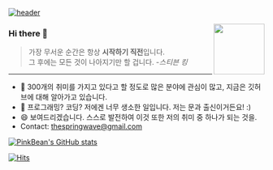 [![header](https://capsule-render.vercel.app/api?type=waving&color=timeAuto&height=170&section=header&text=PinkBean%20GitHub&fontSize=70)](https://github.com/kyechan99/capsule-render)

<img src="https://user-images.githubusercontent.com/127670414/225044649-d09bdb07-a484-4429-a3b6-76625739a7e7.png" align="right" width="100"/>

 ### Hi there 👋  
 
>가장 무서운 순간은 항상 **시작하기 직전**입니다.   
>그 후에는 모든 것이 나아지기만 할 겁니다. *-스티븐 킹* 

***
- 🌱 300개의 취미를 가지고 있다고 할 정도로 많은 분야에 관심이 많고, 지금은 깃허브에 대해 알아가고 있습니다. <br/> <!-- 굳이 <br/> 안붙여도 깃허브에 엔터로 적용되긴 함. -->
- 🤔 프로그래밍? 코딩? 저에겐 너무 생소한 일입니다. 저는 문과 출신이거든요! :) <br/>
- 😄 보여드리겠습니다. 스스로 발전하여 이것 또한 저의 취미 중 하나가 되는 것을. <br/>
-  Contact: <thespringwave@gmail.com>

[![PinkBean's GitHub stats](https://github-readme-stats.vercel.app/api?username=thepinkbean&theme=dark&show_icons=true&include_all_commits=true)](https://github.com/anuraghazra/github-readme-stats)
<!-- count_private=true 과 include_all_commits=true 가 충돌을 하는 것 같음. 동시에 사용하면 토탈 커밋 갯수가 0으로 표시되는 버그가 발생함. -->

[![Hits](https://hits.seeyoufarm.com/api/count/incr/badge.svg?url=https%3A%2F%2Fgithub.com%2FThePinkBean&count_bg=%23370355&title_bg=%2396AE0A&icon=opsgenie.svg&icon_color=%23FFFFFF&title=Visitor&edge_flat=false)](https://hits.seeyoufarm.com)

<!--
**ThePinkBean/ThePinkBean** is a ✨ _special_ ✨ repository because its `README.md` (this file) appears on your GitHub profile.

Here are some ideas to get you started:

- 🔭 I’m currently working on ... fd
- 🌱 I’m currently learning ...
- 👯 I’m looking to collaborate on ...
- 🤔 I’m looking for help with ...
- 💬 Ask me about ...
- 📫 How to reach me: ...
- 😄 Pronouns: ...
- ⚡ Fun fact: ...
<br clear="right"/> 를 통해 다음 문단을 완전히 내리게(엔터처리) 할 수 있다.
-->
